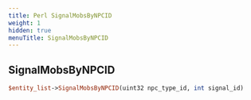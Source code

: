```yaml
---
title: Perl SignalMobsByNPCID
weight: 1
hidden: true
menuTitle: SignalMobsByNPCID
---
```

## SignalMobsByNPCID
```perl
$entity_list->SignalMobsByNPCID(uint32 npc_type_id, int signal_id)
```